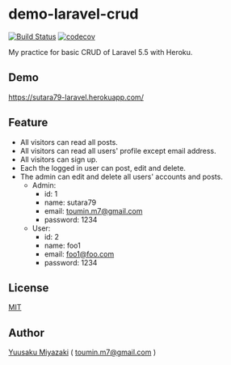 # demo-laravel-crud

[![Build Status](https://travis-ci.org/sutara79/demo-laravel-crud.svg?branch=master)](https://travis-ci.org/sutara79/demo-laravel-crud)
[![codecov](https://codecov.io/gh/sutara79/demo-laravel-crud/branch/master/graph/badge.svg)](https://codecov.io/gh/sutara79/demo-laravel-crud)


My practice for basic CRUD of Laravel 5.5 with Heroku.  


## Demo
https://sutara79-laravel.herokuapp.com/


## Feature
- All visitors can read all posts.
- All visitors can read all users' profile except email address.
- All visitors can sign up.
- Each the logged in user can post, edit and delete.
- The admin can edit and delete all users' accounts and posts.
    - Admin:
        - id: 1
        - name: sutara79
        - email: toumin.m7@gmail.com
        - password: 1234
    - User:
        - id: 2
        - name: foo1
        - email: foo1@foo.com
        - password: 1234


## License
[MIT](http://www.opensource.org/licenses/mit-license.php)


## Author
[Yuusaku Miyazaki](http://qiita.com/sutara79/items/ef30fcdfb7afcb2188ea)
( <toumin.m7@gmail.com> )

